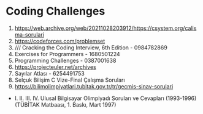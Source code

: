 # Coding Challenges
1) https://web.archive.org/web/20211028203912/https://csystem.org/calisma-sorulari
2) https://codeforces.com/problemset
3) /// Cracking the Coding Interview, 6th Edition - 0984782869
4) Exercises for Programmers - 1680501224
5) Programming Challenges - 0387001638
6) https://projecteuler.net/archives
7) Sayılar Atlası - 6254491753
8) Selçuk Bilişim C Vize-Final Çalışma Soruları
9) https://bilimolimpiyatlari.tubitak.gov.tr/tr/gecmis-sinav-sorulari
* I. II. III. IV. Ulusal Bilgisayar Olimpiyadı Soruları ve Cevapları (1993-1996) (TÜBİTAK Matbaası, 1. Baskı, Mart 1997)
